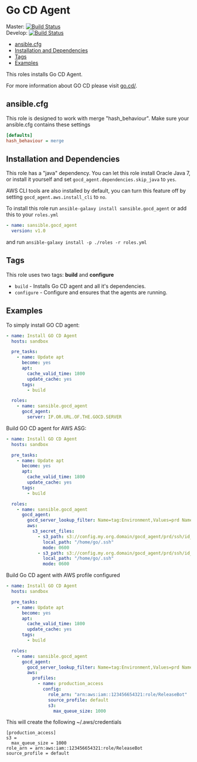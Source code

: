 # Go CD Agent

Master: [![Build Status](https://travis-ci.org/sansible/gocd_agent.svg?branch=master)](https://travis-ci.org/sansible/gocd_agent)  
Develop: [![Build Status](https://travis-ci.org/sansible/gocd_agent.svg?branch=develop)](https://travis-ci.org/sansible/gocd_agent)

* [ansible.cfg](#ansible-cfg)
* [Installation and Dependencies](#installation-and-dependencies)
* [Tags](#tags)
* [Examples](#examples)

This roles installs Go CD Agent.

For more information about GO CD please visit [go.cd/](http://www.go.cd/).




## ansible.cfg

This role is designed to work with merge "hash_behaviour". Make sure your
ansible.cfg contains these settings

```INI
[defaults]
hash_behaviour = merge
```




## Installation and Dependencies

This role has a "java" dependency. You can let this role install Oracle
Java 7, or install it yourself and set `gocd_agent.dependencies.skip_java`
to `yes`.

AWS CLI tools are also installed by default, you can turn this feature off 
by setting `gocd_agent.aws.install_cli` to `no`.

To install this role run `ansible-galaxy install sansible.gocd_agent`
or add this to your `roles.yml`

```YAML
- name: sansible.gocd_agent
  version: v1.0
```

and run `ansible-galaxy install -p ./roles -r roles.yml`




## Tags

This role uses two tags: **build** and **configure**

* `build` - Installs Go CD agent and all it's dependencies.
* `configure` - Configure and ensures that the agents are running.




## Examples

To simply install GO CD agent:

```YAML
- name: Install GO CD Agent
  hosts: sandbox

  pre_tasks:
    - name: Update apt
      become: yes
      apt:
        cache_valid_time: 1800
        update_cache: yes
      tags:
        - build

  roles:
    - name: sansible.gocd_agent
      gocd_agent:
        server: IP.OR.URL.OF.THE.GOCD.SERVER
```

Build GO CD agent for AWS ASG:

```YAML
- name: Install GO CD Agent
  hosts: sandbox

  pre_tasks:
    - name: Update apt
      become: yes
      apt:
        cache_valid_time: 1800
        update_cache: yes
      tags:
        - build

  roles:
    - name: sansible.gocd_agent
      gocd_agent:
        gocd_server_lookup_filter: Name=tag:Environment,Values=prd Name=tag:Role,Values=gocd_server
        aws:
          s3_secret_files:
            - s3_path: s3://config.my.org.domain/gocd_agent/prd/ssh/id_rsa
              local_path: "/home/go/.ssh"
              mode: 0600
            - s3_path: s3://config.my.org.domain/gocd_agent/prd/ssh/id_rsa.pub
              local_path: "/home/go/.ssh"
              mode: 0600
```

Build Go CD agent with AWS profile configured

```YAML
- name: Install GO CD Agent
  hosts: sandbox

  pre_tasks:
    - name: Update apt
      become: yes
      apt:
        cache_valid_time: 1800
        update_cache: yes
      tags:
        - build

  roles:
    - name: sansible.gocd_agent
      gocd_agent:
        gocd_server_lookup_filter: Name=tag:Environment,Values=prd Name=tag:Role,Values=gocd_server
        aws:
          profiles:
            - name: production_access
              config:
                role_arn: "arn:aws:iam::123456654321:role/ReleaseBot"
                source_profile: default
                s3:
                  max_queue_size: 1000
```

This will create the following ~/.aws/credentials

```
[production_access]
s3 =
  max_queue_size = 1000
role_arn = arn:aws:iam::123456654321:role/ReleaseBot
source_profile = default
```
